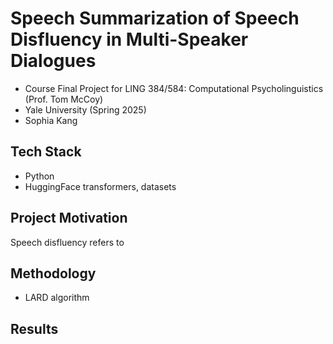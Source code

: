 # Speech Summarization of Speech Disfluency in Multi-Speaker Dialogues

- Course Final Project for LING 384/584: Computational Psycholinguistics (Prof. Tom McCoy)
- Yale University (Spring 2025)
- Sophia Kang

## Tech Stack
- Python
- HuggingFace transformers, datasets

## Project Motivation
Speech disfluency refers to

## Methodology
- LARD algorithm

## Results

